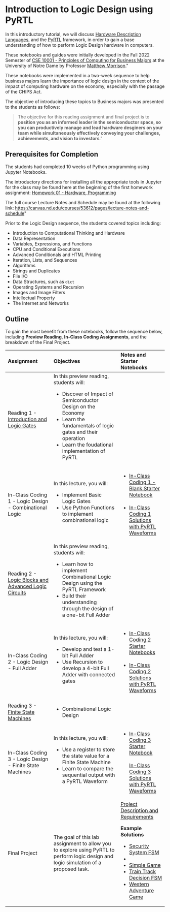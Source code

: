 # Introduction to Logic Design using PyRTL

In this introductory tutorial, we will discuss <a href = "https://en.wikipedia.org/wiki/Hardware_description_language">Hardware Description Languages</a>, and the <a href = "https://pyrtl.readthedocs.io/en/latest">PyRTL</a> framework, in order to gain a base understanding of how to perform Logic Design hardware in computers.


These notebooks and guides were initially developed in the Fall 2022 Semester of <a href ="https://canvas.nd.edu/courses/53612/pages/lecture-notes-and-schedule">CSE 10001 - Principles of Computing for Business Majors</a> at the University of Notre Dame by Professor <a href ="https://engineering.nd.edu/faculty/matthew-morrison">Matthew Morrison</a>."

These notebooks were implemented in a two-week sequence to help business majors learn the importance of logic design in the context of the impact of computing hardware on the economy, especially with the passage of the CHIPS Act.

The objective of introducing these topics to Business majors was presented to the students as follows:
> The objective for this reading assignment and final project is to <b>position you as an informed leader in the semiconductor space, so you can productively manage and lead hardware desginers on your team while simultaneously effectively conveying your challenges, achievements, and vision to investors</b>."

## Prerequisites for Completion

The students had completed 10 weeks of Python programming using Jupyter Notebooks.

The introductory directions for installing all the appropriate tools in Jupyter for the class may be found here at the beginning of the first homework assignment: <a href = "https://canvas.nd.edu/courses/91978/pages/homework-01-hardware-programming">Homework 01 - Hardware, Programming</a>

The full course Lecture Notes and Schedule may be found at the following link: https://canvas.nd.edu/courses/53612/pages/lecture-notes-and-schedule"

Prior to the Logic Design sequence, the students covered topics including:
<ul>
    <li>Introduction to Computational Thinking and Hardware</li>
    <li>Data Representation</li>
    <li>Variables, Expressions, and Functions</li>
    <li>CPU and Conditional Executions</li>
    <li>Advanced Conditionals and HTML Printing</li>
    <li>Iteration, Lists, and Sequences</li>
    <li>Algorithms</li>
    <li>Strings and Duplicates</li>
    <li>File I/O</li>
    <li>Data Structures, such as <code>dict</code></li>
    <li>Operating Systems and Recursion</li>
    <li>Images and Image Filters</li>
    <li>Intellectual Property</li>
    <li>The Internet and Networks</li>
</ul>

## Outline

To gain the most benefit from these notebooks, follow the sequence below, including <b>Preview Reading</b>, <b>In-Class Coding Assignments</b>, and the breakdown of the Final Project.

|Assignment|Objectives|Notes and Starter Notebooks|
|:--|:--|:--|
|Reading 1 - <a href ="https://nbviewer.org/github/mmorri22/sscs-ose-code-a-chip.github.io/blob/main/ISSCC25/pyrtl/readings/Reading%202%20-%20Logic%20Blocks%20and%20Advanced%20Logic%20Circuits.ipynb">Introduction and Logic Gates</a> |In this preview reading, students will:<br><ul><li>Discover of Impact of Semiconductor Design on the Economy</li><li>Learn the fundamentals of logic gates and their operation</li><li>Learn the foudational implementation of PyRTL</ul>| |
|In-Class Coding 1 - Logic Design - Combinational Logic|In this lecture, you will:<ul><li>Implement Basic Logic Gates</li><li>Use Python Functions to implement combinational logic</li></ul> | <ul><li><a href ="https://github.com/mmorri22/sscs-ose-code-a-chip.github.io/blob/main/ISSCC25/pyrtl/inclass/In-Class%201%20-%20Blank.ipynb">In-Class Coding 1 - Blank Starter Notebook</a></li><br><li><a href ="https://nbviewer.org/github/mmorri22/sscs-ose-code-a-chip.github.io/blob/main/ISSCC25/pyrtl/inclass-sols/In-Class%201%20-%20Solution.ipynb">In-Class Coding 1 Solutions with PyRTL Waveforms</a></li> |
|Reading 2 - <a href ="https://nbviewer.org/github/mmorri22/sscs-ose-code-a-chip.github.io/blob/main/ISSCC25/pyrtl/readings/Reading%202%20-%20Logic%20Blocks%20and%20Advanced%20Logic%20Circuits.ipynb">Logic Blocks and Advanced Logic Circuits</a>|In this preview reading, students will:<br><ul><li>Learn how to implement Combinational Logic Design using the PyRTL Framework</li><li>Build their understanding through the design of a one-bit Full Adder</li></ul>| |
|In-Class Coding 2 - Logic Design - Full Adder|In this lecture, you will:<br><ul><li>Develop and test a 1-bit Full Adder</li><li>Use Recursion to develop a 4-bit Full Adder with connected gates</li></ul>|<ul><li><a href ="https://github.com/mmorri22/sscs-ose-code-a-chip.github.io/blob/main/ISSCC25/pyrtl/inclass/In-Class%202%20-%20Blank.ipynb">In-Class Coding 2 Starter Notebooks</a></li><br><li><a href ="https://github.com/mmorri22/sscs-ose-code-a-chip.github.io/blob/main/ISSCC25/pyrtl/inclass-sols/In-Class%202%20-%20Solutions.ipynb">In-Class Coding 2 Solutions with PyRTL Waveforms</a></li></ul>|
|Reading 3 - <a href ="https://github.com/mmorri22/sscs-ose-code-a-chip.github.io/blob/main/ISSCC25/pyrtl/readings/Reading%203%20-%20Finite%20State%20Machines.ipynb">Finite State Machines</a>|<ul><li>Combinational Logic Design</li></ul>| |
|In-Class Coding 3 - Logic Design - Finite State Machines|In this lecture, you will:<br><ul><li>Use a register to store the state value for a Finite State Machine</li><li>Learn to compare the sequential output with a PyRTL Waveform</li></ul>|<ul><li><a href ="https://github.com/mmorri22/sscs-ose-code-a-chip.github.io/blob/main/ISSCC25/pyrtl/inclass/In-Class%203%20-%20Blank.ipynb">In-Class Coding 3 Starter Notebook</a></li><br><a href ="https://nbviewer.org/github/mmorri22/sscs-ose-code-a-chip.github.io/blob/main/ISSCC25/pyrtl/inclass-sols/In-Class%203%20-%20Solutions.ipynb">In-Class Coding 3 Solutions with PyRTL Waveforms</a>|
|Final Project |The goal of this lab assignment to allow you to explore using PyRTL to perform logic design and logic simulation of a proposed task.| <a href ="https://nbviewer.org/github/mmorri22/sscs-ose-code-a-chip.github.io/blob/main/ISSCC25/pyrtl/final_project/final_project.ipynb">Project Description and Requirements</a><p></p><b>Example Solutions</b><ul><li><a href = "https://nbviewer.com/github/mmorri22/sscs-ose-code-a-chip.github.io/blob/main/ISSCC25/pyrtl/final_project/security_system.ipynb">Security System FSM</a></li><li><a href = ""></a></li><li><a href = "https://nbviewer.com/github/mmorri22/sscs-ose-code-a-chip.github.io/blob/main/ISSCC25/pyrtl/final_project/simple_game.ipynb">Simple Game</a></li><li><a href = "https://nbviewer.com/github/mmorri22/sscs-ose-code-a-chip.github.io/blob/main/ISSCC25/pyrtl/final_project/train_fsm.ipynb">Train Track Decision FSM</a></li><li><a href = "https://nbviewer.com/github/mmorri22/sscs-ose-code-a-chip.github.io/blob/main/ISSCC25/pyrtl/final_project/western_adventure.ipynb">Western Adventure Game</a></li></ul> |